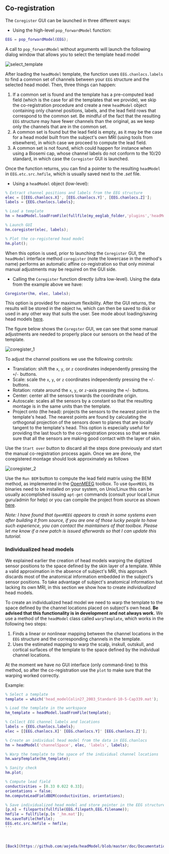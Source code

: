 ## Co-registration
The `Coregister` GUI can be launched in three different ways:

* Using the high-level `pop_forwardModel` function:
```matlab
EEG = pop_forwardModel(EEG);
```
A call to `pop_forwardModel` without arguments will launch the following dialog window that allows you to select the template head model

![select_template](https://github.com/aojeda/headModel/blob/master/doc/assets/select_template.png)

After loading the `headModel` template, the function uses `EEG.chanlocs.labels` to find a common set of channels between your `EEG` structure and the selected head model. Then, three things can happen:
1. If a common set is found and the template has a pre-computed lead field (which is the case for all the templates that we provide), we skip the co-registration procedure and create a new `headModel` object containing only channel positions, labels, and the lead field rows that correspond to the common set. Be mindful of the fact that the resulting `EEG` structure may have fewer channels than the original, as we keep only the channels that are in the common set.
2. A common set is found but the lead field is empty, as it may be the case for a head model built from the subject's own MRI (using tools from elsewhere), in which case we proceed to compute the lead field.
3. A common set is not found, which could happen for instance when using a Biosemi cap, whose channel labels do not conform to the 10/20 standard, in which case the `Coregister` GUI is launched.

Once the function returns, you can find a pointer to the resulting `headModel` in `EEG.etc.src.hmfile`, which is usually saved next to the *.set* file.

* Using a `headModel` object (low-level):
```matlab
% Extract channel positions and labels from the EEG structure
elec = [[EEG.chanlocs.X]', [EEG.chanlocs.Y]', [EEG.chanlocs.Z]'];
labels = {EEG.chanlocs.labels};

% Load a template
hm = headModel.loadFromFile(fullfile(my_eeglab_folder,'plugins','headModel','resources','head_modelColin27_5003_Standard-10-5-Cap339.mat'));

% Launch GUI
hm.coregister(elec, labels);

% Plot the co-registered head model
hm.plot();
```
When this option is used, prior to launching the `Coregister` GUI, the `headModel` interface method `coregister` (note the lowercase in the method's name) performs an automatic affine co-registration so that only minimal manual adjustments may  be required on the GUI side.

* Calling the `Coregister` function directly (ultra low-level). Using the data from the example above we have:
```matlab
Coregister(hm, elec, labels);
```
This option is provided for maximum flexibility. After the GUI returns, the results will be stored in the object `hm`,  which can then be saved to disk or used in any other way that suits the user. See mode about loading/saving head models [here](https://github.com/aojeda/headModel/blob/master/doc/data_structure.md).

The figure below shows the `Coregster` GUI, we can see that some manual adjustments are needed to properly place our sensors on the head of the template.

![coregister_1](https://github.com/aojeda/headModel/blob/master/doc/assets/coregister_1.png)

To adjust the channel positions we use the following controls:

* Translation: shift the `x`, `y`, or `z` coordinates independently pressing the `+`/`-` buttons.
* Scale: scale the `x`, `y`, or `z` coordinates independently pressing the `+`/`-` buttons.
* Rotation: rotate around the `x`, `y`, or `z`-axis pressing the `+`/`-` buttons.
* Center: center all the sensors towards the coordinate origin.
* Autoscale: scales all the sensors by a constant so that the resulting montage is in the same units than the template.
* Project onto (the head): projects the sensors to the nearest point in the template's head. The nearest points are found by calculating the orthogonal projection of the sensors down to planes that are locally tangent to the template's head. This option is especially useful for providing the last touch to the co-registration process so that we make sure that all the sensors are making good contact with the layer of skin.

Use the `Start over` button to discard all the steps done previously and start the manual co-registration process again. Once we are done, the coregistered montage should look approximately as follows

![coregister_2](https://github.com/aojeda/headModel/blob/master/doc/assets/coregister_2.png)

Use the `Run BEM` button to compute the lead field matrix using the BEM method, as implemented in the [OpenMEEG](https://openmeeg.github.io/) toolbox. To use `OpenMEEG`, its binaries need to be installed on your system, on Unix/Linux this can be usually accomplished issuing `apt-get` commands (consult your local Linux guru/admin for help) or you can compile the project from source as shown [here](https://github.com/openmeeg/openmeeg/).

*Note: I have found that `OpenMEEG` appears to crash in some systems even after building it from source, if you are one of those lucky people to have such experience, you can contact the maintainers of that toolbox. Please let me know if a new  patch is issued afterwards so that I can update this tutorial.*


### Individualized head models
We explained earlier the creation of head models warping the digitized sensor positions to the space defined by the skin layer of a template. While a valid approximation in the absence of subject's MRI, this approach discards most of the anatomical information embedded in the subject's sensor positions. To take advantage of subject's anatomical information but lacking its own MRI, in this section we show how to create *individualized* head models.

To create an individualized head model we need to warp the template to the space defined by the channel locations placed on subject's own head. **Be advised that this functionality is in development and not always work.** We use a method of the `headModel` class called `warpTemplate`, which works in the following two steps:

1. Finds a linear or nonlinear mapping between the channel locations in the `EEG` structure and the corresponding channels in the template.
2. Uses the estimated mapping to warp the scalp, inskull, outskull, and cortical surfaces of the template to the space defined by the individual channel locations.

At the moment we have no GUI interface (only command-line) to this method, so after the co-registration use the `plot` to make sure that the warping worked correctly.

Example:
````matlab
% Select a template
template = which('head_modelColin27_2003_Standard-10-5-Cap339.mat');

% Load the template in the workspace
hm_template = headModel.loadFromFile(template);

% Collect EEG channel labels and locations
labels = {EEG.chanlocs.labels};
elec = [[EEG.chanlocs.X]' [EEG.chanlocs.Y]' [EEG.chanlocs.Z]'];

% Create an individual head model from the data in EEG.chanlocs
hm = headModel('channelSpace', elec, 'labels', labels);

% Warp the template to the space of the individual channel locations
hm.warpTemplate(hm_template);

% Sanity check
hm.plot;

% Compute lead field
conductivities = [0.33 0.022 0.33];
orientations = false;
hm.computeLeadFieldBEM(conductivities, orientations);

% Save individualized head model and store pointer in the EEG structure
[p,n] = fileparts(fullfile(EEG.filepath,EEG.filename));
hmfile = fullfile(p,[n '_hm.mat']);
hm.saveToFile(hmfile);
EEG.etc.src.hmfile = hmfile;
```



[Back](https://github.com/aojeda/headModel/blob/master/doc/Documentation.md)
